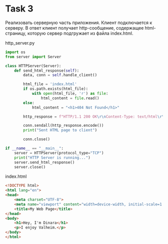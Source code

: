 # Task 3

Реализовать серверную часть приложения. Клиент подключается к серверу. В ответ
клиент получает http-сообщение, содержащее html-страницу, которую сервер
подгружает из файла index.html.

http_server.py
```python
import os
from server import Server

class HTTPServer(Server):
    def send_html_response(self):
        data, conn = self.handle_client()

        html_file = 'index.html'
        if os.path.exists(html_file):
            with open(html_file, 'r') as file:
                html_content = file.read()
        else:
            html_content = "<h1>404 Not Found</h1>"

        http_response = f"HTTP/1.1 200 OK\r\nContent-Type: text/html\r\n\r\n{html_content}"

        conn.sendall(http_response.encode())
        print("Sent HTML page to client")

        conn.close()

if __name__ == "__main__":
    server = HTTPServer(protocol_type="TCP")
    print("HTTP Server is running...")
    server.send_html_response()
    server.close()

```
index.html
```html
<!DOCTYPE html>
<html lang="en">
<head>
    <meta charset="UTF-8">
    <meta name="viewport" content="width=device-width, initial-scale=1.0">
    <title>My Web Page</title>
</head>
<body>
    <h1>Hey, I'm Dinara</h1>
    <p>I enjoy Valheim.</p>
</body>
</html>
```
